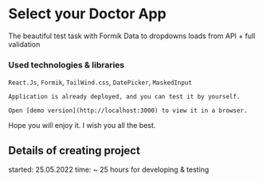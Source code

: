 # Select your Doctor App

The beautiful test task with Formik
Data to dropdowns loads from API + full validation

### Used technologies & libraries

`React.Js`, `Formik`, `TailWind.css`, `DatePicker`, `MaskedInput`

~~~
Application is already deployed, and you can test it by yourself.

Open [demo version](http://localhost:3000) to view it in a browser.
~~~

Hope you will enjoy it. I wish you all the best.

## Details of creating project
started: 25.05.2022
time: ~ 25 hours for developing & testing
